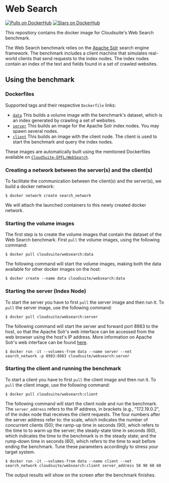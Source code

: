 # Web Search #

[![Pulls on DockerHub][dhpulls]][dhrepo]
[![Stars on DockerHub][dhstars]][dhrepo]

This repository contains the docker image for Cloudsuite's Web Search benchmark.

The Web Search benchmark relies on the [Apache Solr][apachesolr] search engine framework. The benchmark includes a client machine that simulates real-world clients that send requests to the index nodes. The index nodes contain an index of the text and fields found in a set of crawled websites.

## Using the benchmark ##

### Dockerfiles ###

Supported tags and their respective `Dockerfile` links:

- [`data`][datadocker] This builds a volume image with the benchmark's dataset, which is an index generated by crawling a set of websites.
- [`server`][serverdocker] This builds an image for the Apache Solr index nodes. You may spawn several nodes.
- [`client`][clientdocker] This builds an image with the client node. The client is used to start the benchmark and query the index nodes.

These images are automatically built using the mentioned Dockerfiles available on [`CloudSuite-EPFL/WebSearch`][repo].

### Creating a network between the server(s) and the client(s)

To facilitate the communication between the client(s) and the server(s), we build a docker network:

	$ docker network create search_network

We will attach the launched containers to this newly created docker network.

### Starting the volume images ###

The first step is to create the volume images that contain the dataset of the Web Search benchmark. First `pull` the volume images, using the following command:

	$ docker pull cloudsuite/websearch:data

The following command will start the volume images, making both the data available for other docker images on the host:

	$ docker create --name data cloudsuite/websearch:data

### Starting the server (Index Node) ###

To start the server you have to first `pull` the server image and then run it. To `pull` the server image, use the following command:

	$ docker pull cloudsuite/websearch:server

The following command will start the server and forward port 8983 to the host, so that the Apache Solr's web interface can be accessed from the web browser using the host's IP address. More information on Apache Solr's web interface can be found [here][solrui].

	$ docker run -it --volumes-from data --name server --net search_network -p 8983:8983 cloudsuite/websearch:server

### Starting the client and running the benchmark ###

To start a client you have to first `pull` the client image and then run it. To `pull` the client image, use the following command:

	$ docker pull cloudsuite/websearch:client

The following command will start the client node and run the benchmark. The `server_address` refers to the IP address, in brackets (e.g., "172.19.0.2", of the index node that receives the client requests. The four numbers after the server address refer to: the scale, which indicates the number of concurrent clients (50); the ramp-up time in seconds (90), which refers to the time to to warm up the server; the steady-state time in seconds (60), which indicates the time to the benchmark is in the steady state; and the rump-down time in seconds (60), which refers to the time to wait before ending the benchmark. Tune these parameters accordingly to stress your target system.

	$ docker run -it --volumes-from data --name client --net search_network cloudsuite/websearch:client server_address 50 90 60 60  

The output results will show on the screen after the benchmark finishes.

[datadocker]: https://github.com/CloudSuite-EPFL/WebSearch/tree/master/data/Dockerfile "Data volume Dockerfile"
[serverdocker]: https://github.com/CloudSuite-EPFL/WebSearch/tree/master/server/Dockerfile "Server Dockerfile"
[clientdocker]: https://github.com/CloudSuite-EPFL/WebSearch/tree/master/client/Dockerfile "Client Dockerfile"
[solrui]: https://cwiki.apache.org/confluence/display/solr/Overview+of+the+Solr+Admin+UI "Apache Solr UI"
[apachesolr]: https://github.com/apache/solr "Apache Solr"
[repo]: https://github.com/CloudSuite-EPFL/WebSearch "Web Search GitHub Repo"
[dhrepo]: https://hub.docker.com/r/cloudsuite/websearch/ "DockerHub Page"
[dhpulls]: https://img.shields.io/docker/pulls/cloudsuite/websearch.svg "Go to DockerHub Page"
[dhstars]: https://img.shields.io/docker/stars/cloudsuite/websearch.svg "Go to DockerHub Page"

